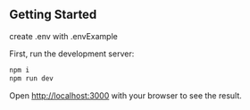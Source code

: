 
## Getting Started

create .env with .envExample 


First, run the development server:

```bash
npm i 
npm run dev
```

Open [http://localhost:3000](http://localhost:3000) with your browser to see the result.

